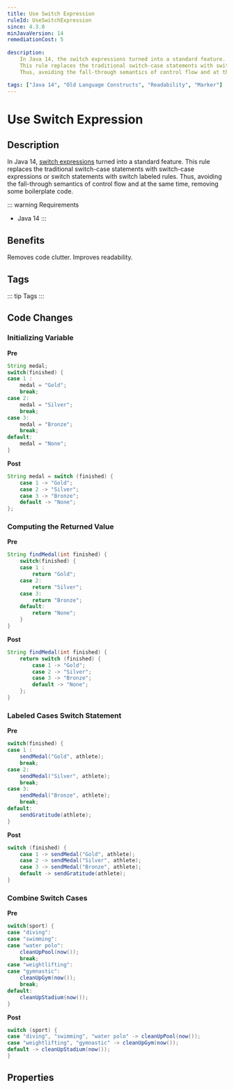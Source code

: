 ```yaml
---
title: Use Switch Expression
ruleId: UseSwitchExpression
since: 4.3.0
minJavaVersion: 14
remediationCost: 5
    
description:
    In Java 14, the switch expressions turned into a standard feature. 
    This rule replaces the traditional switch-case statements with switch-case expressions. 
    Thus, avoiding the fall-through semantics of control flow and at the same time, removing some boilerplate code.

tags: ["Java 14", "Old Language Constructs", "Readability", "Marker"]
---
```


# Use Switch Expression

## Description

In Java 14, [switch expressions](https://openjdk.java.net/jeps/361) turned into a standard feature. 
This rule replaces the traditional switch-case statements with switch-case expressions or switch statements with switch labeled rules. 
Thus, avoiding the fall-through semantics of control flow and at the same time, removing some boilerplate code.



::: warning Requirements
* Java 14
:::

## Benefits

Removes code clutter. Improves readability.

## Tags

::: tip Tags
<TagLinks />
:::

## Code Changes

### Initializing Variable

__Pre__
```java
String medal;
switch(finished) {
case 1 : 
    medal = "Gold";
    break;
case 2: 
    medal = "Silver";
    break;
case 3: 
    medal = "Bronze";
    break;
default:
    medal = "None";
}
```

__Post__
```java
String medal = switch (finished) {
    case 1 -> "Gold";
    case 2 -> "Silver";
    case 3 -> "Bronze";
    default -> "None";
};
```

### Computing the Returned Value

__Pre__
```java
String findMedal(int finished) {
    switch(finished) {
    case 1 : 
        return "Gold";
    case 2: 
        return "Silver";
    case 3: 
        return "Bronze";
    default:
        return "None";
    }
}
```

__Post__
```java
String findMedal(int finished) {
    return switch (finished) {
        case 1 -> "Gold";
        case 2 -> "Silver";
        case 3 -> "Bronze";
        default -> "None";
    };
}
```

### Labeled Cases Switch Statement

__Pre__
```java
switch(finished) {
case 1 : 
    sendMedal("Gold", athlete);
    break;
case 2: 
    sendMedal("Silver", athlete);
    break;
case 3: 
    sendMedal("Bronze", athlete);
    break;
default:
    sendGratitude(athlete);
}
```

__Post__
```java
switch (finished) {
    case 1 -> sendMedal("Gold", athlete);
    case 2 -> sendMedal("Silver", athlete);
    case 3 -> sendMedal("Bronze", athlete);
    default -> sendGratitude(athlete);
}
```

### Combine Switch Cases

__Pre__
```java
switch(sport) {
case "diving":
case "swimming":
case "water polo": 
    cleanUpPool(now());
    break;
case "weightlifting":
case "gymnastic":
    cleanUpGym(now());
    break;
default: 
    cleanUpStadium(now());
}
```

__Post__
```java
switch (sport) {
case "diving", "swimming", "water polo" -> cleanUpPool(now());
case "weightlifting", "gymnastic" -> cleanUpGym(now());
default -> cleanUpStadium(now());
}
```

<VersionNotice />

## Properties

<RuleProperties />
